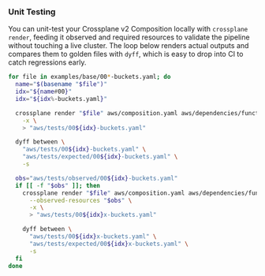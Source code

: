 ### Unit Testing

You can unit-test your Crossplane v2 Composition locally with `crossplane render`, feeding it observed and required resources to validate the pipeline without touching a live cluster. The loop below renders actual outputs and compares them to golden files with `dyff`, which is easy to drop into CI to catch regressions early.

```sh
for file in examples/base/00*-buckets.yaml; do
  name="$(basename "$file")"
  idx="${name#00}"
  idx="${idx%-buckets.yaml}"

  crossplane render "$file" aws/composition.yaml aws/dependencies/functions.yaml \
    -x \
    > "aws/tests/00${idx}-buckets.yaml"

  dyff between \
    "aws/tests/00${idx}-buckets.yaml" \
    "aws/tests/expected/00${idx}-buckets.yaml" \
    -s

  obs="aws/tests/observed/00${idx}-buckets.yaml"
  if [[ -f "$obs" ]]; then
    crossplane render "$file" aws/composition.yaml aws/dependencies/functions.yaml \
      --observed-resources "$obs" \
      -x \
      > "aws/tests/00${idx}x-buckets.yaml"

    dyff between \
      "aws/tests/00${idx}x-buckets.yaml" \
      "aws/tests/expected/00${idx}x-buckets.yaml" \
      -s
  fi
done
```